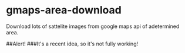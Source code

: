 # gmaps-area-download
Download lots of sattelite images from google maps api of  adetermined area.


##Alert!
###It's a recent idea, so it's not fully working!
